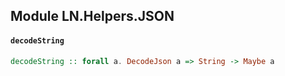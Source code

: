 ## Module LN.Helpers.JSON

#### `decodeString`

``` purescript
decodeString :: forall a. DecodeJson a => String -> Maybe a
```


